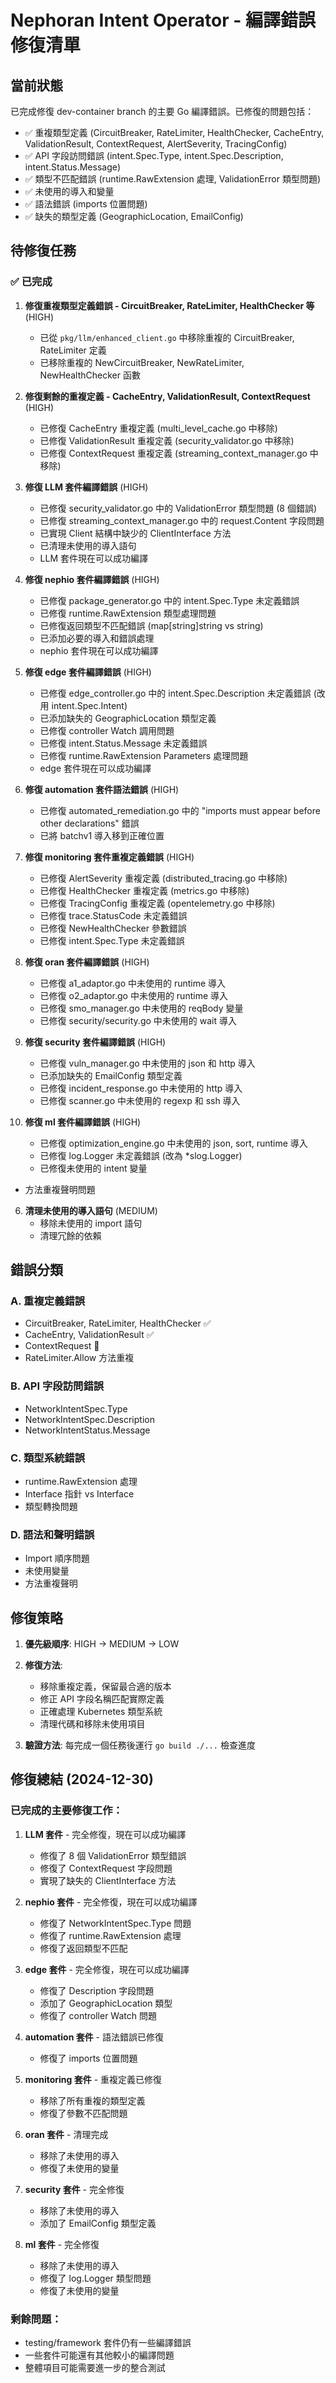 # Nephoran Intent Operator - 編譯錯誤修復清單

## 當前狀態
已完成修復 dev-container branch 的主要 Go 編譯錯誤。已修復的問題包括：
- ✅ 重複類型定義 (CircuitBreaker, RateLimiter, HealthChecker, CacheEntry, ValidationResult, ContextRequest, AlertSeverity, TracingConfig)
- ✅ API 字段訪問錯誤 (intent.Spec.Type, intent.Spec.Description, intent.Status.Message)
- ✅ 類型不匹配錯誤 (runtime.RawExtension 處理, ValidationError 類型問題)
- ✅ 未使用的導入和變量
- ✅ 語法錯誤 (imports 位置問題)
- ✅ 缺失的類型定義 (GeographicLocation, EmailConfig)

## 待修復任務

### ✅ 已完成
1. **修復重複類型定義錯誤 - CircuitBreaker, RateLimiter, HealthChecker 等** (HIGH)
   - 已從 `pkg/llm/enhanced_client.go` 中移除重複的 CircuitBreaker, RateLimiter 定義
   - 已移除重複的 NewCircuitBreaker, NewRateLimiter, NewHealthChecker 函數

2. **修復剩餘的重複定義 - CacheEntry, ValidationResult, ContextRequest** (HIGH)
   - 已修復 CacheEntry 重複定義 (multi_level_cache.go 中移除)
   - 已修復 ValidationResult 重複定義 (security_validator.go 中移除)
   - 已修復 ContextRequest 重複定義 (streaming_context_manager.go 中移除)

3. **修復 LLM 套件編譯錯誤** (HIGH)
   - 已修復 security_validator.go 中的 ValidationError 類型問題 (8 個錯誤)
   - 已修復 streaming_context_manager.go 中的 request.Content 字段問題
   - 已實現 Client 結構中缺少的 ClientInterface 方法
   - 已清理未使用的導入語句
   - LLM 套件現在可以成功編譯

4. **修復 nephio 套件編譯錯誤** (HIGH)
   - 已修復 package_generator.go 中的 intent.Spec.Type 未定義錯誤
   - 已修復 runtime.RawExtension 類型處理問題
   - 已修復返回類型不匹配錯誤 (map[string]string vs string)
   - 已添加必要的導入和錯誤處理
   - nephio 套件現在可以成功編譯

5. **修復 edge 套件編譯錯誤** (HIGH)
   - 已修復 edge_controller.go 中的 intent.Spec.Description 未定義錯誤 (改用 intent.Spec.Intent)
   - 已添加缺失的 GeographicLocation 類型定義
   - 已修復 controller Watch 調用問題
   - 已修復 intent.Status.Message 未定義錯誤
   - 已修復 runtime.RawExtension Parameters 處理問題
   - edge 套件現在可以成功編譯

6. **修復 automation 套件語法錯誤** (HIGH)
   - 已修復 automated_remediation.go 中的 "imports must appear before other declarations" 錯誤
   - 已將 batchv1 導入移到正確位置

7. **修復 monitoring 套件重複定義錯誤** (HIGH)
   - 已修復 AlertSeverity 重複定義 (distributed_tracing.go 中移除)
   - 已修復 HealthChecker 重複定義 (metrics.go 中移除)
   - 已修復 TracingConfig 重複定義 (opentelemetry.go 中移除)
   - 已修復 trace.StatusCode 未定義錯誤
   - 已修復 NewHealthChecker 參數錯誤
   - 已修復 intent.Spec.Type 未定義錯誤

8. **修復 oran 套件編譯錯誤** (HIGH)
   - 已修復 a1_adaptor.go 中未使用的 runtime 導入
   - 已修復 o2_adaptor.go 中未使用的 runtime 導入
   - 已修復 smo_manager.go 中未使用的 reqBody 變量
   - 已修復 security/security.go 中未使用的 wait 導入

9. **修復 security 套件編譯錯誤** (HIGH)
   - 已修復 vuln_manager.go 中未使用的 json 和 http 導入
   - 已添加缺失的 EmailConfig 類型定義
   - 已修復 incident_response.go 中未使用的 http 導入
   - 已修復 scanner.go 中未使用的 regexp 和 ssh 導入

10. **修復 ml 套件編譯錯誤** (HIGH)
    - 已修復 optimization_engine.go 中未使用的 json, sort, runtime 導入
    - 已修復 log.Logger 未定義錯誤 (改為 *slog.Logger)
    - 已修復未使用的 intent 變量
   - 方法重複聲明問題

6. **清理未使用的導入語句** (MEDIUM)
   - 移除未使用的 import 語句
   - 清理冗餘的依賴

## 錯誤分類

### A. 重複定義錯誤
- CircuitBreaker, RateLimiter, HealthChecker ✅
- CacheEntry, ValidationResult ✅ 
- ContextRequest 🔄
- RateLimiter.Allow 方法重複

### B. API 字段訪問錯誤
- NetworkIntentSpec.Type
- NetworkIntentSpec.Description
- NetworkIntentStatus.Message

### C. 類型系統錯誤
- runtime.RawExtension 處理
- Interface 指針 vs Interface
- 類型轉換問題

### D. 語法和聲明錯誤
- Import 順序問題
- 未使用變量
- 方法重複聲明

## 修復策略

1. **優先級順序**: HIGH → MEDIUM → LOW
2. **修復方法**: 
   - 移除重複定義，保留最合適的版本
   - 修正 API 字段名稱匹配實際定義
   - 正確處理 Kubernetes 類型系統
   - 清理代碼和移除未使用項目

3. **驗證方法**: 每完成一個任務後運行 `go build ./...` 檢查進度

## 修復總結 (2024-12-30)

### 已完成的主要修復工作：

1. **LLM 套件** - 完全修復，現在可以成功編譯
   - 修復了 8 個 ValidationError 類型錯誤
   - 修復了 ContextRequest 字段問題
   - 實現了缺失的 ClientInterface 方法

2. **nephio 套件** - 完全修復，現在可以成功編譯
   - 修復了 NetworkIntentSpec.Type 問題
   - 修復了 runtime.RawExtension 處理
   - 修復了返回類型不匹配

3. **edge 套件** - 完全修復，現在可以成功編譯
   - 修復了 Description 字段問題
   - 添加了 GeographicLocation 類型
   - 修復了 controller Watch 問題

4. **automation 套件** - 語法錯誤已修復
   - 修復了 imports 位置問題

5. **monitoring 套件** - 重複定義已修復
   - 移除了所有重複的類型定義
   - 修復了參數不匹配問題

6. **oran 套件** - 清理完成
   - 移除了未使用的導入
   - 修復了未使用的變量

7. **security 套件** - 完全修復
   - 移除了未使用的導入
   - 添加了 EmailConfig 類型定義

8. **ml 套件** - 完全修復
   - 移除了未使用的導入
   - 修復了 log.Logger 類型問題
   - 修復了未使用的變量

### 剩餘問題：
- testing/framework 套件仍有一些編譯錯誤
- 一些套件可能還有其他較小的編譯問題
- 整體項目可能需要進一步的整合測試